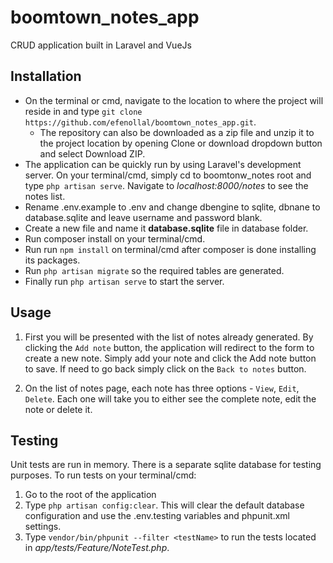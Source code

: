 # boomtown_notes_app
CRUD application built in Laravel and VueJs

## Installation

- On the terminal or cmd, navigate to the location to where the project will reside in and type `git clone https://github.com/efenollal/boomtown_notes_app.git`. 
  - The repository can also be downloaded as a zip file and unzip it to the project location by opening Clone or download dropdown button and select Download ZIP.
- The application can be quickly run by using Laravel's development server. On your terminal/cmd, simply cd to boomtonw_notes root and type `php artisan serve`. Navigate to *localhost:8000/notes* to see the notes list.
- Rename .env.example to .env and change dbengine to sqlite, dbnane to database.sqlite and leave username and password blank.
- Create a new file and name it **database.sqlite** file in database folder.
- Run composer install on your terminal/cmd.
- Run run `npm install` on terminal/cmd after composer is done installing its packages.
- Run `php artisan migrate` so the required tables are generated.
- Finally run `php artisan serve` to start the server.

## Usage

1. First you will be presented with the list of notes already generated. By clicking the `Add note` button, the application will redirect to the form to create a new note. Simply add your note and click the Add note button to save. If need to go back simply click on the `Back to notes` button.

2. On the list of notes page, each note has three options - `View`, `Edit`, `Delete`. Each one will take you to either see the complete note, edit the note or delete it.

## Testing

Unit tests are run in memory. There is a separate sqlite database for testing purposes. To run tests on your terminal/cmd:
1. Go to the root of the application
2. Type `php artisan config:clear`. This will clear the default database configuration and use the .env.testing variables and phpunit.xml settings.
3. Type `vendor/bin/phpunit --filter <testName>` to run the tests located in *app/tests/Feature/NoteTest.php*. 



